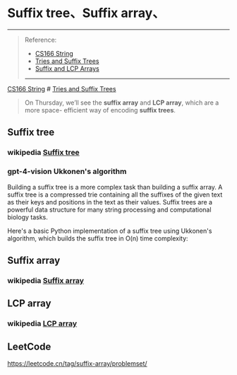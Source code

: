 # Suffix tree、Suffix array、

---

> Reference:
>
> - [CS166 String](https://web.stanford.edu/class/cs166/) 
>  - [Tries and Suffix Trees](https://web.stanford.edu/class/cs166/lectures/04/Slides04.pdf) 
>   - [Suffix and LCP Arrays](https://web.stanford.edu/class/cs166/lectures/05/Slides05.pdf)  
> 
>---

[CS166 String](https://web.stanford.edu/class/cs166/) # [Tries and Suffix Trees](https://web.stanford.edu/class/cs166/lectures/04/Slides04.pdf) 

> On Thursday, we’ll see the **suffix array** and **LCP array**, which are a more space- efficient way of encoding **suffix trees**.



## Suffix tree



### wikipedia [Suffix tree](https://en.wikipedia.org/wiki/Suffix_tree)



### gpt-4-vision Ukkonen's algorithm

Building a suffix tree is a more complex task than building a suffix array. A suffix tree is a compressed trie containing all the suffixes of the given text as their keys and positions in the text as their values. Suffix trees are a powerful data structure for many string processing and computational biology tasks.

Here's a basic Python implementation of a suffix tree using Ukkonen's algorithm, which builds the suffix tree in O(n) time complexity:





## Suffix array



### wikipedia [Suffix array](https://en.wikipedia.org/wiki/Suffix_array)



## LCP array

### wikipedia [LCP array](https://en.wikipedia.org/wiki/LCP_array)



## LeetCode

https://leetcode.cn/tag/suffix-array/problemset/